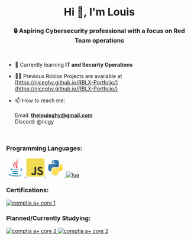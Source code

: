 <h1 align="center">Hi 👋, I'm Louis</h1>
<h3 align="center">🔒 Aspiring Cybersecurity professional with a focus on Red Team operations</h3>
<br>

- 🌱 Currently learning **IT and Security Operations**

- 👨‍💻 Previous Roblox Projects are available at [https://niceghy.github.io/RBLX-Portfolio/](https://niceghy.github.io/RBLX-Portfolio/)

- 📫 How to reach me:<br><br>Email: **thelouisghy@gmail.com**<br>Discord: @ncgy

<br>

<h3 align="left">Programming Languages:</h3>
<p align="left"> 
  <a href="https://www.java.com" target="_blank" rel="noreferrer"> <img src="https://raw.githubusercontent.com/devicons/devicon/master/icons/java/java-original.svg" alt="java" width="50" height="50"/> </a> 
  <a href="https://developer.mozilla.org/en-US/docs/Web/JavaScript" target="_blank" rel="noreferrer"> <img src="https://raw.githubusercontent.com/devicons/devicon/master/icons/javascript/javascript-original.svg" alt="javascript" width="50"         height="50"/> </a> 
  <a href="https://www.python.org" target="_blank" rel="noreferrer"> <img src="https://raw.githubusercontent.com/devicons/devicon/master/icons/python/python-original.svg" alt="python" width="50" height="50"/> </a> 
  <a href="https://www.lua.org/about.html" target="_blank" rel="noreferrer"> <img src="https://upload.wikimedia.org/wikipedia/commons/thumb/c/cf/Lua-Logo.svg/1280px-Lua-Logo.svg.png" alt="lua" width="50" height="50"/> </a> </p>

<h3 align="left">Certifications:</h3>
<p align="left"> <a href="https://www.comptia.org/en/certifications/a/core-1-v15/" target="_blank" rel="noreferrer"> <img src="https://i.ibb.co/4ZtvbZnr/Comptia-core-1.png" alt="comptia a+ core 1" width="125" height="125"/> </a>

<h3 align="left">Planned/Currently Studying:</h3>
<p align="left"> <a href="https://www.comptia.org/en/certifications/a/core-2-v15/" target="_blank" rel="noreferrer"> <img src="https://i.ibb.co/MQ80K5b/Comptia-core-2.png" alt="comptia a+ core 2" width="125" height="125"/> </a> <a href="https://www.comptia.org/en/certifications/security/" target="_blank" rel="noreferrer"> <img src="https://images.credly.com/images/80d8a06a-c384-42bf-ad36-db81bce5adce/blob" alt="comptia a+ core 2" width="125" height="125"/> </a>
